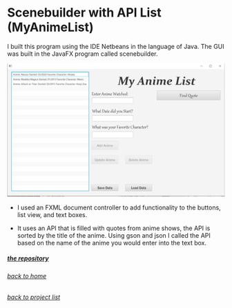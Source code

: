 <!-- layout: page
title: "animelist"
permalink: /animelist/ -->

# Scenebuilder with API List (MyAnimeList)

I built this program using the IDE Netbeans in the language of Java. The GUI was built in the JavaFX program called scenebuilder. 

![Here is what the GUI looked like to give an idea of how the project worked](animelist.png)

- I used an FXML document controller to add functionality to the buttons, list view, and text boxes. 

- It uses an API that is filled with quotes from anime shows, the API is sorted by the title of the anime. Using gson and json I called the API based on the 
name of the anime you would enter into the text box. 

##### [the repository](https://github.com/jmorrison11/MyAnimeList)
###### [back to home](jmorrison11.github.io)
###### [back to project list](https://jmorrison11.github.io/projects)
